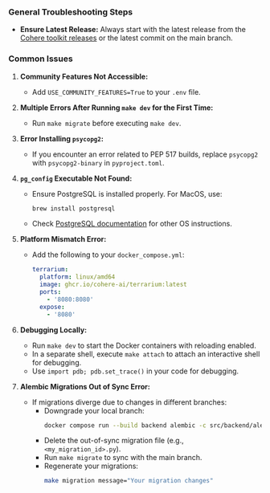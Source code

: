 ### General Troubleshooting Steps

- **Ensure Latest Release:** 
  Always start with the latest release from the [Cohere toolkit releases](https://github.com/cohere-ai/cohere-toolkit/releases) or the latest commit on the main branch.

### Common Issues

1. **Community Features Not Accessible:**
   - Add `USE_COMMUNITY_FEATURES=True` to your `.env` file.

2. **Multiple Errors After Running `make dev` for the First Time:**
   - Run `make migrate` before executing `make dev`.

3. **Error Installing `psycopg2`:**
   - If you encounter an error related to PEP 517 builds, replace `psycopg2` with `psycopg2-binary` in `pyproject.toml`.

4. **`pg_config` Executable Not Found:**
   - Ensure PostgreSQL is installed properly. For MacOS, use:
     ```bash
     brew install postgresql
     ```
   - Check [PostgreSQL documentation](https://www.postgresql.org/download/) for other OS instructions.

5. **Platform Mismatch Error:**
   - Add the following to your `docker_compose.yml`:
     ```yaml
     terrarium:
       platform: linux/amd64
       image: ghcr.io/cohere-ai/terrarium:latest
       ports:
         - '8080:8080'
       expose:
         - '8080'
     ```

6. **Debugging Locally:**
   - Run `make dev` to start the Docker containers with reloading enabled.
   - In a separate shell, execute `make attach` to attach an interactive shell for debugging.
   - Use `import pdb; pdb.set_trace()` in your code for debugging.

7. **Alembic Migrations Out of Sync Error:**
   - If migrations diverge due to changes in different branches:
     - Downgrade your local branch:
       ```bash
       docker compose run --build backend alembic -c src/backend/alembic.ini downgrade -1
       ```
     - Delete the out-of-sync migration file (e.g., `<my_migration_id>.py`).
     - Run `make migrate` to sync with the main branch.
     - Regenerate your migrations:
       ```bash
       make migration message="Your migration changes"
       ```
